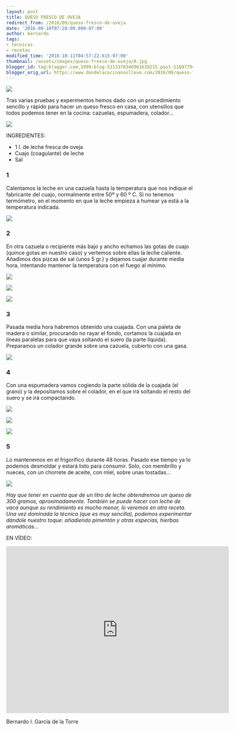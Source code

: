```yaml
---
layout: post
title: QUESO FRESCO DE OVEJA
redirect_from: /2016/09/queso-fresco-de-oveja
date: '2016-09-10T07:28:00.000-07:00'
author: bernardo
tags:
- tecnicas
- recetas
modified_time: '2016-10-11T04:57:22.615-07:00'
thumbnail: /assets/images/queso-fresco-de-oveja/0.jpg
blogger_id: tag:blogger.com,1999:blog-5113370346961639215.post-1169779403293205621
blogger_orig_url: https://www.dondelacocinanoslleve.com/2016/09/queso-fresco-de-oveja.html
---
```


![](/assets/images/queso-fresco-de-oveja/0.jpg)

  
Tras varias pruebas y experimentos hemos dado con un procedimiento sencillo y rápido para hacer un queso fresco en casa, con utensilios que todos podemos tener en la cocina: cazuelas, espumadera, colador…  

![](/assets/images/queso-fresco-de-oveja/1.jpg)

  
INGREDIENTES:
* 1 l. de leche fresca de oveja
* Cuajo (coagulante) de leche
* Sal  

### 1

Calentamos la leche en una cazuela hasta la temperatura que nos indique el fabricante del cuajo, normalmente entre 50º y 60 º C. Si no tenemos termómetro, en el momento en que la leche empieza a humear ya está a la temperatura indicada.  

![](/assets/images/queso-fresco-de-oveja/2.jpg)

  

### 2

En otra cazuela o recipiente más bajo y ancho echamos las gotas de cuajo (quince gotas en nuestro caso) y vertemos sobre ellas la leche caliente. Añadimos dos pizcas de sal (unos 5 gr.) y dejamos cuajar durante media hora, intentando mantener la temperatura con el fuego al mínimo.  

![](/assets/images/queso-fresco-de-oveja/3.jpg)

  

![](/assets/images/queso-fresco-de-oveja/4.jpg)

  

![](/assets/images/queso-fresco-de-oveja/5.jpg)

  

  

### 3

Pasada media hora habremos obtenido una cuajada. Con una paleta de madera o similar, procurando no rayar el fondo, cortamos la cuajada en líneas paralelas para que vaya soltando el suero (la parte líquida). Preparamos un colador grande sobre una cazuela, cubierto con una gasa.  

![](/assets/images/queso-fresco-de-oveja/6.jpg)

  

### 4

Con una espumadera vamos cogiendo la parte sólida de la cuajada (el grano) y la depositamos sobre el colador, en el que irá soltando el resto del suero y se irá compactando.  

![](/assets/images/queso-fresco-de-oveja/7.jpg)

![](/assets/images/queso-fresco-de-oveja/8.jpg)

![](/assets/images/queso-fresco-de-oveja/9.jpg)

### 5

Lo mantenemos en el frigorífico durante 48 horas. Pasado ese tiempo ya lo podemos desmoldar y estará listo para consumir. Solo, con membrillo y nueces, con un chorrete de aceite, con miel, sobre unas tostadas…  

![](/assets/images/queso-fresco-de-oveja/10.jpg)

  
_Hay que tener en cuenta que de un litro de leche obtendremos un queso de 300 gramos, aproximadamente. También se puede hacer con leche de vaca aunque su rendimiento es mucho menor, lo veremos en otra receta. Una vez dominada la técnica (que es muy sencilla), podemos experimentar dándole nuestro toque: añadiendo pimentón y otras especias, hierbas aromáticas…_  

EN VÍDEO:

<iframe class="YOUTUBE-iframe-video" data-thumbnail-src="https://i.ytimg.com/vi/IZ50EWEzCOc/0.jpg" src="https://www.youtube.com/embed/IZ50EWEzCOc?feature=player_embedded" width="600" height="450" frameborder="0" allowfullscreen></iframe>  

Bernardo I. García de la Torre

